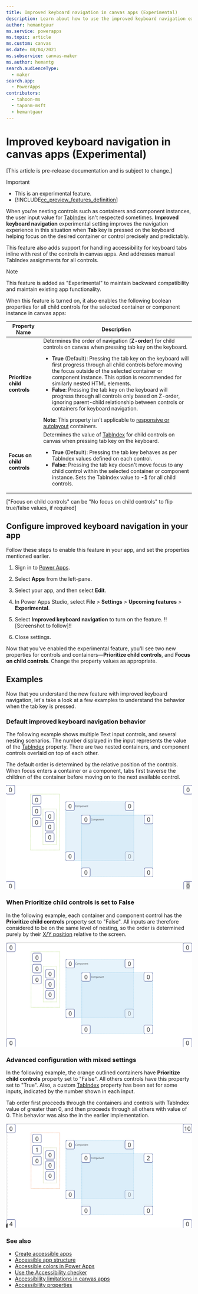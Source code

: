```yaml
---
title: Improved keyboard navigation in canvas apps (Experimental)
description: Learn about how to use the improved keyboard navigation experience for better accessibility.
author: hemantgaur
ms.service: powerapps
ms.topic: article
ms.custom: canvas
ms.date: 08/04/2021
ms.subservice: canvas-maker
ms.author: hemantg
search.audienceType:
  - maker
search.app:
  - PowerApps
contributors:
  - tahoon-ms
  - tapanm-msft
  - hemantgaur
---
```


# Improved keyboard navigation in canvas apps (Experimental)

[This article is pre-release documentation and is subject to change.]

> [!IMPORTANT]
> - This is an experimental feature.
> - [!INCLUDE[cc_preview_features_definition](../../includes/cc-preview-features-definition.md)]

When you're nesting controls such as containers and component instances, the user input value for [TabIndex](controls/properties-accessibility.md#tabindex) isn't respected sometimes. **Improved keyboard navigation** experimental setting improves the navigation experience in this situation when **Tab** key is pressed on the keyboard helping focus on the desired container or control precisely and predictably.

This feature also adds support for handling accessibility for keyboard tabs inline with rest of the controls in canvas apps. And addresses manual TabIndex assignments for all controls.

> [!NOTE]
> This feature is added as "Experimental" to maintain backward compatibility and maintain existing app functionality.

When this feature is turned on, it also enables the following boolean properties for all child controls for the selected container or component instance in canvas apps:

| Property Name | Description |
| - | - |
| **Prioritize child controls** | Determines the order of navigation (**Z-order**) for child controls on canvas when pressing tab key on the keyboard. <ul> <li> **True** (Default): Pressing the tab key on the keyboard will first progress through all child controls before moving the focus outside of the selected container or component instance. This option is recommended for similarly nested HTML elements. </li> <li> **False**: Pressing the tab key on the keyboard will progress through all controls only based on Z-order, ignoring parent-child relationship between controls or containers for keyboard navigation. </li> </ul> **Note**: This property isn't applicable to [responsive or autolayout](create-responsive-layout.md) containers. |
| **Focus on child controls** | Determines the value of [TabIndex](controls/properties-accessibility.md#tabindex) for child controls on canvas when pressing tab key on the keyboard. <ul> <li> **True** (Default): Pressing the tab key behaves as per TabIndex values defined on each control. </li> <li> **False**: Pressing the tab key doesn't move focus to any child control within the selected container or component instance. Sets the TabIndex value to **-1** for all child controls. </li> </ul> |

["Focus on child controls" can be "No focus on child controls" to flip true/false values, if required]

## Configure improved keyboard navigation in your app

Follow these steps to enable this feature in your app, and set the properties mentioned earlier.

1. Sign in to [Power Apps](https://make.poweraps.com).

1. Select **Apps** from the left-pane.

1. Select your app, and then select **Edit**.

1. In Power Apps Studio, select **File** > **Settings** > **Upcoming features** > **Experimental**.

1. Select **Improved keyboard navigation** to turn on the feature. !![Screenshot to follow]!!

1. Close settings.

Now that you've enabled the experimental feature, you'll see two new properties for controls and containers&mdash;**Prioritize child controls**, and **Focus on child controls**. Change the property values as appropriate.

## Examples

Now that you understand the new feature with improved keyboard navigation, let's take a look at a few examples to understand the behavior when the tab key is pressed.

### Default improved keyboard navigation behavior

The following example shows multiple Text input controls, and several nesting scenarios. The number displayed in the input represents the value of the [TabIndex](controls/properties-accessibility.md#tabindex) property. There are two nested containers, and component controls overlaid on top of each other.

The default order is determined by the relative position of the controls. When focus enters a container or a component, tabs first traverse the children of the container before moving on to the next available control.

![Default behavior of the app](media\accessibility-tab-stops\default-behavior.gif "Default behavior of the app")

### When Prioritize child controls is set to False

In the following example, each container and component control has the **Prioritize child controls** property set to "False". All inputs are therefore considered to be on the same level of nesting, so the order is determined purely by their [X/Y position](controls/properties-size-location.md#position) relative to the screen.

![Don't prioritize child controls](media\accessibility-tab-stops\child-control-priority.gif "Don't prioritize child controls")

### Advanced configuration with mixed settings

In the following example, the orange outlined containers have **Prioritize child controls** property set to "False". All others controls have this property set to "True". Also, a custom [TabIndex](controls/properties-accessibility.md#tabindex) property has been set for some inputs, indicated by the number shown in each input.

Tab order first proceeds through the containers and controls with TabIndex value of greater than 0, and then proceeds through all others with value of 0. This behavior was also the in the earlier implementation.

![Advanced configuration with mixed settings](media\accessibility-tab-stops\hybrid-configuration.gif "Advanced configuration with mixed settings")

### See also

- [Create accessible apps](accessible-apps.md)
- [Accessible app structure](accessible-apps-structure.md)
- [Accessible colors in Power Apps](accessible-apps-color.md)
- [Use the Accessibility checker](accessibility-checker.md)
- [Accessibility limitations in canvas apps](accessible-apps-limitations.md)
- [Accessibility properties](controls/properties-accessibility.md)

